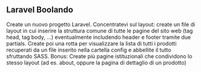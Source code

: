 Laravel Boolando
---

Create un nuovo progetto Laravel. Concentratevi sul layout: create un file di layout in cui inserire la struttura comune di tutte le pagine del sito web (tag head, tag body, ...) eventualmente includendo header e footer tramite due partials.
Create poi una rotta per visualizzare la lista di tutti i prodotti recuperati da un file inserito nella cartella config e abbellite il tutto sfruttando SASS.
Bonus:
Create più pagine istituzionali che condividono lo stesso layout (ad es. about, oppure la pagina di dettaglio di un prodotto)
